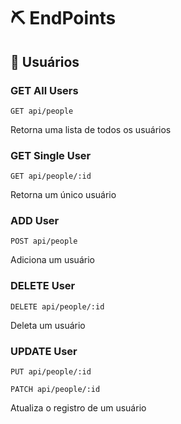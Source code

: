 # ⛏️ EndPoints

## 🙎 Usuários

### GET All Users

```
GET api/people
```

Retorna uma lista de todos os usuários

### GET Single User

```
GET api/people/:id
```

Retorna um único usuário

### ADD User

```
POST api/people
```

Adiciona um usuário

### DELETE User

```
DELETE api/people/:id
```

Deleta um usuário

### UPDATE User

```
PUT api/people/:id
```

```
PATCH api/people/:id
```

Atualiza o registro de um usuário


